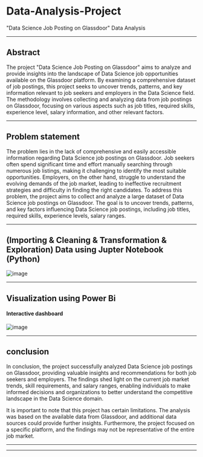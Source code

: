 # Data-Analysis-Project
"Data Science Job Posting on Glassdoor" Data Analysis

-----------------------------------------------------------------------------------------------------------------------------------------------------

<h2>Abstract</h2>

The project "Data Science Job Posting on Glassdoor" aims to analyze and provide insights into the landscape of Data Science job opportunities available
on the Glassdoor platform.
By examining a comprehensive dataset of job postings, this project seeks to uncover trends, patterns, and key information relevant to job seekers 
and employers in the Data Science field.
The methodology involves collecting and analyzing data from job postings on Glassdoor, focusing on various aspects such as job titles, required skills, 
experience level, salary information, and other relevant factors. 

-----------------------------------------------------------------------------------------------------------------------------------------------------

<h2>Problem statement</h2>

The problem lies in the lack of comprehensive and easily accessible information regarding Data Science job postings on Glassdoor. Job seekers often spend 
significant time and effort manually searching through numerous job listings, making it challenging to identify the most suitable opportunities.
Employers, on the other hand, struggle to understand the evolving demands of the job market, leading to ineffective recruitment strategies and difficulty 
in finding the right candidates.
To address this problem, the project aims to collect and analyze a large dataset of Data Science job postings on Glassdoor. The goal is to uncover trends,
patterns, and key factors influencing Data Science job postings, including job titles, required skills, experience levels, salary ranges.

-----------------------------------------------------------------------------------------------------------------------------------------------------

<h2>(Importing & Cleaning & Transformation & Exploration) Data using Jupter Notebook (Python) </h2>

![image](https://github.com/Youssef-Ali-Saber/My-First-Project-in-Data-Analysis/blob/c1ec0d01f57a40cbf192a7fb44ed9bb1d8dc0097/Project1(Data%20Science%20Job%20Posting%20on%20Glassdoor).png)

-----------------------------------------------------------------------------------------------------------------------------------------------------

<h2>Visualization using Power Bi</h2>
    <h4> Interactive dashboard </h4>   

    
  ![image](https://github.com/Youssef-Ali-Saber/My-First-Project-in-Data-Analysis/blob/c1ec0d01f57a40cbf192a7fb44ed9bb1d8dc0097/Dashboard%20for%20Project1(Data%20Science%20Job%20Posting%20on%20Glassdoor).png)

  
-----------------------------------------------------------------------------------------------------------------------------------------------------

 
<h2>conclusion</h2>

In conclusion, the project successfully analyzed Data Science job postings on Glassdoor, providing valuable insights and recommendations for both job 
seekers and employers. The findings shed light on the current job market trends, skill requirements, and salary ranges, enabling individuals to make informed 
decisions and organizations to better understand the competitive landscape in the Data Science domain.

It is important to note that this project has certain limitations. The analysis was based on the available data from Glassdoor, and additional data sources
could provide further insights. Furthermore, the project focused on a specific platform, and the findings may not be representative of the entire job market.

-----------------------------------------------------------------------------------------------------------------------------------------------------
-----------------------------------------------------------------------------------------------------------------------------------------------------
